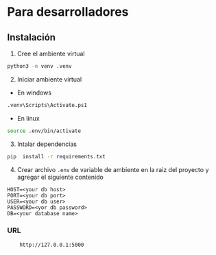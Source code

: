 # Para desarrolladores

## Instalación
1. Cree el ambiente virtual
```bash
python3 -m venv .venv
```

2. Iniciar ambiente virtual


* En windows
```bash 
.venv\Scripts\Activate.ps1
```
* En linux
```bash 
source .env/bin/activate
```

3. Intalar dependencias
```bash 
pip  install -r requirements.txt
```
4. Crear archivo `.env` de variable de ambiente en la raiz del proyecto y agregar el siguiente contenido
```MD 
HOST=<your db host>
PORT=<your db port>
USER=<your db user>
PASSWORD=<yor db password>
DB=<your database name>
```

### URL
```
    http://127.0.0.1:5000